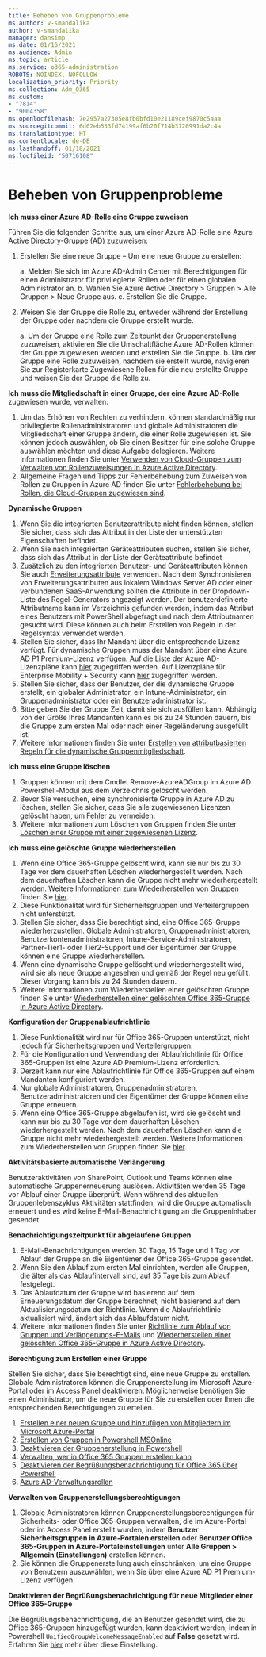 ```yaml
---
title: Beheben von Gruppenprobleme
ms.author: v-smandalika
author: v-smandalika
manager: dansimp
ms.date: 01/15/2021
ms.audience: Admin
ms.topic: article
ms.service: o365-administration
ROBOTS: NOINDEX, NOFOLLOW
localization_priority: Priority
ms.collection: Adm_O365
ms.custom:
- "7814"
- "9004358"
ms.openlocfilehash: 7e2957a27305e8fb0bfd10e21189cef9870c5aaa
ms.sourcegitcommit: 6d02eb533fd74199af6b20f714b3720991da2c4a
ms.translationtype: HT
ms.contentlocale: de-DE
ms.lasthandoff: 01/18/2021
ms.locfileid: "50716108"
---
```

# <a name="troubleshoot-group-issues"></a>Beheben von Gruppenprobleme

**Ich muss einer Azure AD-Rolle eine Gruppe zuweisen**

Führen Sie die folgenden Schritte aus, um einer Azure AD-Rolle eine Azure Active Directory-Gruppe (AD) zuzuweisen:

1. Erstellen Sie eine neue Gruppe – Um eine neue Gruppe zu erstellen:

    a. Melden Sie sich im Azure AD-Admin Center mit Berechtigungen für einen Administrator für privilegierte Rollen oder für einen globalen Administrator an. 
    b. Wählen Sie Azure Active Directory > Gruppen > Alle Gruppen > Neue Gruppe aus. 
    c. Erstellen Sie die Gruppe.

2. Weisen Sie der Gruppe die Rolle zu, entweder während der Erstellung der Gruppe oder nachdem die Gruppe erstellt wurde.

    a. Um der Gruppe eine Rolle zum Zeitpunkt der Gruppenerstellung zuzuweisen, aktivieren Sie die Umschaltfläche Azure AD-Rollen können der Gruppe zugewiesen werden und erstellen Sie die Gruppe.
    b. Um der Gruppe eine Rolle zuzuweisen, nachdem sie erstellt wurde, navigieren Sie zur Registerkarte Zugewiesene Rollen für die neu erstellte Gruppe und weisen Sie der Gruppe die Rolle zu.

**Ich muss die Mitgliedschaft in einer Gruppe, der eine Azure AD-Rolle** zugewiesen wurde, verwalten.

1. Um das Erhöhen von Rechten zu verhindern, können standardmäßig nur privilegierte Rollenadministratoren und globale Administratoren die Mitgliedschaft einer Gruppe ändern, die einer Rolle zugewiesen ist. Sie können jedoch auswählen, ob Sie einen Besitzer für eine solche Gruppe auswählen möchten und diese Aufgabe delegieren. Weitere Informationen finden Sie unter [Verwenden von Cloud-Gruppen zum Verwalten von Rollenzuweisungen in Azure Active Directory](https://docs.microsoft.com/azure/active-directory/roles/groups-concept).
2. Allgemeine Fragen und Tipps zur Fehlerbehebung zum Zuweisen von Rollen zu Gruppen in Azure AD finden Sie unter [Fehlerbehebung bei Rollen, die Cloud-Gruppen zugewiesen sind](https://docs.microsoft.com/azure/active-directory/roles/groups-faq-troubleshooting).

**Dynamische Gruppen**

1. Wenn Sie die integrierten Benutzerattribute nicht finden können, stellen Sie sicher, dass sich das Attribut in der Liste der unterstützten Eigenschaften befindet.
2. Wenn Sie nach integrierten Geräteattributen suchen, stellen Sie sicher, dass sich das Attribut in der Liste der Geräteattribute befindet 
3. Zusätzlich zu den integrierten Benutzer- und Geräteattributen können Sie auch [Erweiterungsattribute](https://docs.microsoft.com/azure/active-directory/enterprise-users/groups-dynamic-membership#extension-properties-and-custom-extension-properties) verwenden. Nach dem Synchronisieren von Erweiterungsattributen aus lokalem Windows Server AD oder einer verbundenen SaaS-Anwendung sollten die Attribute in der Dropdown-Liste des Regel-Generators angezeigt werden. Der benutzerdefinierte Attributname kann im Verzeichnis gefunden werden, indem das Attribut eines Benutzers mit PowerShell abgefragt und nach dem Attributnamen gesucht wird. Diese können auch beim Erstellen von Regeln in der Regelsyntax verwendet werden.
4. Stellen Sie sicher, dass Ihr Mandant über die entsprechende Lizenz verfügt. Für dynamische Gruppen muss der Mandant über eine Azure AD P1 Premium-Lizenz verfügen. Auf die Liste der Azure AD-Lizenzpläne kann [hier](https://azure.microsoft.com/pricing/details/active-directory/) zugegriffen werden. Auf Lizenzpläne für Enterprise Mobility + Security kann [hier](https://www.microsoft.com/microsoft-365/enterprise-mobility-security/compare-plans-and-pricing) zugegriffen werden.
5. Stellen Sie sicher, dass der Benutzer, der die dynamische Gruppe erstellt, ein globaler Administrator, ein Intune-Administrator, ein Gruppenadministrator oder ein Benutzeradministrator ist.
6. Bitte geben Sie der Gruppe Zeit, damit sie sich ausfüllen kann. Abhängig von der Größe Ihres Mandanten kann es bis zu 24 Stunden dauern, bis die Gruppe zum ersten Mal oder nach einer Regeländerung ausgefüllt ist.
7. Weitere Informationen finden Sie unter [Erstellen von attributbasierten Regeln für die dynamische Gruppenmitgliedschaft](https://docs.microsoft.com/azure/active-directory/enterprise-users/groups-dynamic-membership).

**Ich muss eine Gruppe löschen**

1. Gruppen können mit dem Cmdlet Remove-AzureADGroup im Azure AD Powershell-Modul aus dem Verzeichnis gelöscht werden.
2. Bevor Sie versuchen, eine synchronisierte Gruppe in Azure AD zu löschen, stellen Sie sicher, dass Sie alle zugewiesenen Lizenzen gelöscht haben, um Fehler zu vermeiden.
3. Weitere Informationen zum Löschen von Gruppen finden Sie unter [Löschen einer Gruppe mit einer zugewiesenen Lizenz](https://docs.microsoft.com/azure/active-directory/enterprise-users/licensing-group-advanced#deleting-a-group-with-an-assigned-license).

**Ich muss eine gelöschte Gruppe wiederherstellen**

1. Wenn eine Office 365-Gruppe gelöscht wird, kann sie nur bis zu 30 Tage vor dem dauerhaften Löschen wiederhergestellt werden. Nach dem dauerhaften Löschen kann die Gruppe nicht mehr wiederhergestellt werden. Weitere Informationen zum Wiederherstellen von Gruppen finden Sie [hier](https://docs.microsoft.com/azure/active-directory/enterprise-users/groups-restore-deleted).
2. Diese Funktionalität wird für Sicherheitsgruppen und Verteilergruppen nicht unterstützt.
3. Stellen Sie sicher, dass Sie berechtigt sind, eine Office 365-Gruppe wiederherzustellen. Globale Administratoren, Gruppenadministratoren, Benutzerkontenadministratoren, Intune-Service-Administratoren, Partner-Tier1- oder Tier2-Support und der Eigentümer der Gruppe können eine Gruppe wiederherstellen.
4. Wenn eine dynamische Gruppe gelöscht und wiederhergestellt wird, wird sie als neue Gruppe angesehen und gemäß der Regel neu gefüllt. Dieser Vorgang kann bis zu 24 Stunden dauern.
5. Weitere Informationen zum Wiederherstellen einer gelöschten Gruppe finden Sie unter [Wiederherstellen einer gelöschten Office 365-Gruppe in Azure Active Directory](https://docs.microsoft.com/azure/active-directory/enterprise-users/groups-restore-deleted).

**Konfiguration der Gruppenablaufrichtlinie**

1. Diese Funktionalität wird nur für Office 365-Gruppen unterstützt, nicht jedoch für Sicherheitsgruppen und Verteilergruppen.
2. Für die Konfiguration und Verwendung der Ablaufrichtlinie für Office 365-Gruppen ist eine Azure AD Premium-Lizenz erforderlich.
3. Derzeit kann nur eine Ablaufrichtlinie für Office 365-Gruppen auf einem Mandanten konfiguriert werden.
4. Nur globale Administratoren, Gruppenadministratoren, Benutzeradministratoren und der Eigentümer der Gruppe können eine Gruppe erneuern.
5. Wenn eine Office 365-Gruppe abgelaufen ist, wird sie gelöscht und kann nur bis zu 30 Tage vor dem dauerhaften Löschen wiederhergestellt werden. Nach dem dauerhaften Löschen kann die Gruppe nicht mehr wiederhergestellt werden. Weitere Informationen zum Wiederherstellen von Gruppen finden Sie [hier](https://docs.microsoft.com/azure/active-directory/enterprise-users/groups-restore-deleted).

**Aktivitätsbasierte automatische Verlängerung**

Benutzeraktivitäten von SharePoint, Outlook und Teams können eine automatische Gruppenerneuerung auslösen. Aktivitäten werden 35 Tage vor Ablauf einer Gruppe überprüft. Wenn während des aktuellen Gruppenlebenszyklus Aktivitäten stattfinden, wird die Gruppe automatisch erneuert und es wird keine E-Mail-Benachrichtigung an die Gruppeninhaber gesendet.

**Benachrichtigungszeitpunkt für abgelaufene Gruppen**

1. E-Mail-Benachrichtigungen werden 30 Tage, 15 Tage und 1 Tag vor Ablauf der Gruppe an die Eigentümer der Office 365-Gruppe gesendet.
2. Wenn Sie den Ablauf zum ersten Mal einrichten, werden alle Gruppen, die älter als das Ablaufintervall sind, auf 35 Tage bis zum Ablauf festgelegt.
3. Das Ablaufdatum der Gruppe wird basierend auf dem Erneuerungsdatum der Gruppe berechnet, nicht basierend auf dem Aktualisierungsdatum der Richtlinie. Wenn die Ablaufrichtlinie aktualisiert wird, ändert sich das Ablaufdatum nicht.
4. Weitere Informationen finden Sie unter [Richtlinie zum Ablauf von Gruppen und Verlängerungs-E-Mails](https://docs.microsoft.com/azure/active-directory/enterprise-users/groups-lifecycle) und [Wiederherstellen einer gelöschten Office 365-Gruppe in Azure Active Directory](https://docs.microsoft.com/azure/active-directory/enterprise-users/groups-restore-deleted).

**Berechtigung zum Erstellen einer Gruppe**

Stellen Sie sicher, dass Sie berechtigt sind, eine neue Gruppe zu erstellen. Globale Administratoren können die Gruppenerstellung im Microsoft Azure-Portal oder im Access Panel deaktivieren. Möglicherweise benötigen Sie einen Administrator, um die neue Gruppe für Sie zu erstellen oder Ihnen die entsprechenden Berechtigungen zu erteilen.

1. [Erstellen einer neuen Gruppe und hinzufügen von Mitgliedern im Microsoft Azure-Portal](https://docs.microsoft.com/azure/active-directory/fundamentals/active-directory-groups-create-azure-portal)
2. [Erstellen von Gruppen in Powershell MSOnline](https://docs.microsoft.com/azure/active-directory/enterprise-users/groups-settings-v2-cmdlets#create-groups)
3. [Deaktivieren der Gruppenerstellung in Powershell](https://docs.microsoft.com/azure/active-directory/enterprise-users/groups-settings-v2-cmdlets#disable-group-creation-by-your-users) 
4. [Verwalten, wer in Office 365 Gruppen erstellen kann](https://docs.microsoft.com/microsoft-365/solutions/manage-creation-of-groups) 
5. [Deaktivieren der Begrüßungsbenachrichtigung für Office 365 über Powershell](https://docs.microsoft.com/powershell/module/exchange/set-unifiedgroup)
6. [Azure AD-Verwaltungsrollen](https://docs.microsoft.com/azure/active-directory/roles/permissions-reference)

**Verwalten von Gruppenerstellungsberechtigungen**

1. Globale Administratoren können Gruppenerstellungsberechtigungen für Sicherheits- oder Office 365-Gruppen verwalten, die im Azure-Portal oder im Access Panel erstellt wurden, indem **Benutzer Sicherheitsgruppen in Azure-Portalen erstellen** oder **Benutzer Office 365-Gruppen in Azure-Portaleinstellungen** unter **Alle Gruppen > Allgemein (Einstellungen)** erstellen können.
2. Sie können die Gruppenerstellung auch einschränken, um eine Gruppe von Benutzern auszuwählen, wenn Sie über eine Azure AD P1 Premium-Lizenz verfügen.

**Deaktivieren der Begrüßungsbenachrichtigung für neue Mitglieder einer Office 365-Gruppe**

Die Begrüßungsbenachrichtigung, die an Benutzer gesendet wird, die zu Office 365-Gruppen hinzugefügt wurden, kann deaktiviert werden, indem in Powershell `UnifiedGroupWelcomeMessageEnabled` auf **False** gesetzt wird. Erfahren Sie [hier](https://docs.microsoft.com/powershell/module/exchange/set-unifiedgroup) mehr über diese Einstellung.













